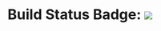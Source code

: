 # Build Status Badge: ![](https://github.com/hamzabinkhalid/github-actions-python-cicd-pipeline/workflows/first/badge.svg)
